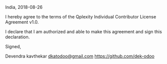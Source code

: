 India, 2018-08-26

I hereby agree to the terms of the Qplexity Individual Contributor License
Agreement v1.0.

I declare that I am authorized and able to make this agreement and sign this
declaration.

Signed,

Devendra kavthekar dkatodoo@gmail.com https://github.com/dek-odoo
